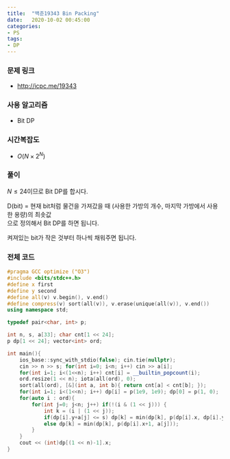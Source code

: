 ```yaml
---
title:  "백준19343 Bin Packing"
date:   2020-10-02 00:45:00
categories:
- PS
tags:
- DP
---
```


### 문제 링크
* http://icpc.me/19343

### 사용 알고리즘
* Bit DP

### 시간복잡도
* $O(N \times 2^N)$

### 풀이
$N \leq 24$이므로 Bit DP를 합시다.

D(bit) = 현재 bit처럼 물건을 가져갔을 때 (사용한 가방의 개수, 마지막 가방에서 사용한 용량)의 최솟값<br>
으로 정의해서 Bit DP를 하면 됩니다.

켜져있는 bit가 작은 것부터 하나씩 채워주면 됩니다.

### 전체 코드
```cpp
#pragma GCC optimize ("O3")
#include <bits/stdc++.h>
#define x first
#define y second
#define all(v) v.begin(), v.end()
#define compress(v) sort(all(v)), v.erase(unique(all(v)), v.end())
using namespace std;

typedef pair<char, int> p;

int n, s, a[33]; char cnt[1 << 24];
p dp[1 << 24]; vector<int> ord;

int main(){
    ios_base::sync_with_stdio(false); cin.tie(nullptr);
    cin >> n >> s; for(int i=0; i<n; i++) cin >> a[i];
    for(int i=1; i<(1<<n); i++) cnt[i] = __builtin_popcount(i);
    ord.resize(1 << n); iota(all(ord), 0);
    sort(all(ord), [&](int a, int b){ return cnt[a] < cnt[b]; });
    for(int i=1; i<(1<<n); i++) dp[i] = p(1e9, 1e9); dp[0] = p(1, 0);
    for(auto i : ord){
        for(int j=0; j<n; j++) if(!(i & (1 << j))) {
            int k = (i | (1 << j));
            if(dp[i].y+a[j] <= s) dp[k] = min(dp[k], p(dp[i].x, dp[i].y+a[j]));
            else dp[k] = min(dp[k], p(dp[i].x+1, a[j]));
        }
    }
    cout << (int)dp[(1 << n)-1].x;
}
```
